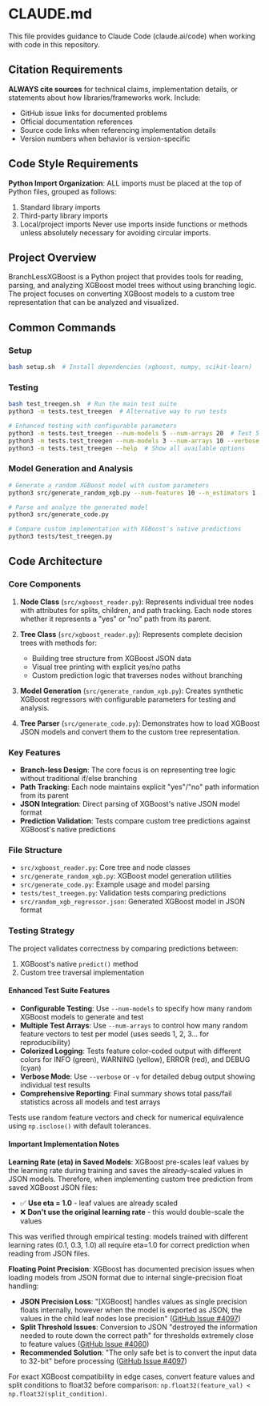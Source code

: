 # CLAUDE.md

This file provides guidance to Claude Code (claude.ai/code) when working with code in this repository.

## Citation Requirements
**ALWAYS cite sources** for technical claims, implementation details, or statements about how libraries/frameworks work. Include:
- GitHub issue links for documented problems
- Official documentation references  
- Source code links when referencing implementation details
- Version numbers when behavior is version-specific

## Code Style Requirements
**Python Import Organization**: ALL imports must be placed at the top of Python files, grouped as follows:
1. Standard library imports
2. Third-party library imports  
3. Local/project imports
Never use imports inside functions or methods unless absolutely necessary for avoiding circular imports.

## Project Overview

BranchLessXGBoost is a Python project that provides tools for reading, parsing, and analyzing XGBoost model trees without using branching logic. The project focuses on converting XGBoost models to a custom tree representation that can be analyzed and visualized.

## Common Commands

### Setup
```bash
bash setup.sh  # Install dependencies (xgboost, numpy, scikit-learn)
```

### Testing
```bash
bash test_treegen.sh  # Run the main test suite
python3 -m tests.test_treegen  # Alternative way to run tests

# Enhanced testing with configurable parameters
python3 -m tests.test_treegen --num-models 5 --num-arrays 20  # Test 5 models with 20 arrays each
python3 -m tests.test_treegen --num-models 3 --num-arrays 10 --verbose  # Verbose output with debug info
python3 -m tests.test_treegen --help  # Show all available options
```

### Model Generation and Analysis
```bash
# Generate a random XGBoost model with custom parameters
python3 src/generate_random_xgb.py --num-features 10 --n_estimators 1 --max_depth 3

# Parse and analyze the generated model
python3 src/generate_code.py

# Compare custom implementation with XGBoost's native predictions
python3 tests/test_treegen.py
```

## Code Architecture

### Core Components

1. **Node Class** (`src/xgboost_reader.py`): Represents individual tree nodes with attributes for splits, children, and path tracking. Each node stores whether it represents a "yes" or "no" path from its parent.

2. **Tree Class** (`src/xgboost_reader.py`): Represents complete decision trees with methods for:
   - Building tree structure from XGBoost JSON data
   - Visual tree printing with explicit yes/no paths
   - Custom prediction logic that traverses nodes without branching

3. **Model Generation** (`src/generate_random_xgb.py`): Creates synthetic XGBoost regressors with configurable parameters for testing and analysis.

4. **Tree Parser** (`src/generate_code.py`): Demonstrates how to load XGBoost JSON models and convert them to the custom tree representation.

### Key Features

- **Branch-less Design**: The core focus is on representing tree logic without traditional if/else branching
- **Path Tracking**: Each node maintains explicit "yes"/"no" path information from its parent
- **JSON Integration**: Direct parsing of XGBoost's native JSON model format
- **Prediction Validation**: Tests compare custom tree predictions against XGBoost's native predictions

### File Structure
- `src/xgboost_reader.py`: Core tree and node classes
- `src/generate_random_xgb.py`: XGBoost model generation utilities
- `src/generate_code.py`: Example usage and model parsing
- `tests/test_treegen.py`: Validation tests comparing predictions
- `src/random_xgb_regressor.json`: Generated XGBoost model in JSON format

### Testing Strategy

The project validates correctness by comparing predictions between:
1. XGBoost's native `predict()` method
2. Custom tree traversal implementation

#### Enhanced Test Suite Features

- **Configurable Testing**: Use `--num-models` to specify how many random XGBoost models to generate and test
- **Multiple Test Arrays**: Use `--num-arrays` to control how many random feature vectors to test per model (uses seeds 1, 2, 3... for reproducibility)
- **Colorized Logging**: Tests feature color-coded output with different colors for INFO (green), WARNING (yellow), ERROR (red), and DEBUG (cyan)
- **Verbose Mode**: Use `--verbose` or `-v` for detailed debug output showing individual test results
- **Comprehensive Reporting**: Final summary shows total pass/fail statistics across all models and test arrays

Tests use random feature vectors and check for numerical equivalence using `np.isclose()` with default tolerances.

#### Important Implementation Notes

**Learning Rate (eta) in Saved Models**: XGBoost pre-scales leaf values by the learning rate during training and saves the already-scaled values in JSON models. Therefore, when implementing custom tree prediction from saved XGBoost JSON files:

- ✅ **Use eta = 1.0** - leaf values are already scaled  
- ❌ **Don't use the original learning rate** - this would double-scale the values

This was verified through empirical testing: models trained with different learning rates (0.1, 0.3, 1.0) all require eta=1.0 for correct prediction when reading from JSON files.

**Floating Point Precision**: XGBoost has documented precision issues when loading models from JSON format due to internal single-precision float handling:

- **JSON Precision Loss**: "[XGBoost] handles values as single precision floats internally, however when the model is exported as JSON, the values in the child leaf nodes lose precision" ([GitHub Issue #4097](https://github.com/dmlc/xgboost/issues/4097))
- **Split Threshold Issues**: Conversion to JSON "destroyed the information needed to route down the correct path" for thresholds extremely close to feature values ([GitHub Issue #4060](https://github.com/dmlc/xgboost/issues/4060))
- **Recommended Solution**: "The only safe bet is to convert the input data to 32-bit" before processing ([GitHub Issue #4097](https://github.com/dmlc/xgboost/issues/4097))

For exact XGBoost compatibility in edge cases, convert feature values and split conditions to float32 before comparison: `np.float32(feature_val) < np.float32(split_condition)`.
